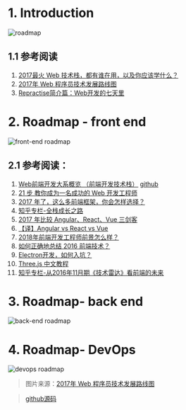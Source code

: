 # 1. Introduction
![roadmap](https://i.imgur.com/MWkeM18.png)

## 1.1 参考阅读
1. [2017最火 Web 技术栈，都有谁在用，以及你应该学什么？](https://zhuanlan.zhihu.com/p/26890113)
2. [2017年 Web 程序员技术发展路线图](https://zhuanlan.zhihu.com/p/25897612)
3. [Repractise简介篇：Web开发的七天里](https://mp.weixin.qq.com/s?__biz=MjM5Mjg4NDMwMA==&mid=403171959&idx=1&sn=08f0717e2306efd7d80c8bb603e644d0#rd)


# 2. Roadmap - front end
![front-end roadmap](https://i.imgur.com/qx54HvK.png)

## 2.1 参考阅读：
1. [Web前端开发大系概览 （前端开发技术栈）](https://www.cnblogs.com/unruledboy/p/WebFrontEndStack.html)  [github](https://github.com/unruledboy/WebFrontEndStack)
2. [21 步 教你成为一名成功的 Web 开发工程师](https://zhuanlan.zhihu.com/p/26680906)
3. [2017 年了，这么多前端框架，你会怎样选择？](https://zhuanlan.zhihu.com/p/28289441)
4. [知乎专栏-全栈成长之路](https://zhuanlan.zhihu.com/dingxuewen)
5. [2017 年比较 Angular、React、Vue 三剑客](https://zhuanlan.zhihu.com/p/31224434)
6. [【译】Angular vs React vs Vue](https://zhuanlan.zhihu.com/p/28349401)
7. [2018年前端开发工程师前景怎么样？](https://zhuanlan.zhihu.com/p/31630053)
8. [如何正确地总结 2016 前端技术？](https://www.zhihu.com/question/53705450)
9. [Electron开发，如何入坑？ ](https://mp.weixin.qq.com/s?__biz=MzIwNjQwMzUwMQ==&mid=2247485626&idx=1&sn=bf60e71918222186e25257d838ce7868&chksm=97236a78a054e36e987259dc4143c4cdeb5804bc9d6b6b82a93b95421c4cc88b15e63e0c08a3&mpshare=1&scene=23&srcid=1207g8O9D0ISpw0UJAiR2OaH#rd)
10. [Three.js 中文教程](http://techbrood.com/threejs/docs/#)
11. [知乎专栏-从2016年11月期《技术雷达》看前端的未来](https://zhuanlan.zhihu.com/p/23492610)


# 3. Roadmap- back end
![back-end roadmap](https://i.imgur.com/jz4xrlQ.png)


# 4. Roadmap- DevOps
![devops roadmap](https://i.imgur.com/z23zTH3.png)

>图片来源：[2017年 Web 程序员技术发展路线图](https://zhuanlan.zhihu.com/p/25897612)

>[github源码](https://github.com/kamranahmedse/developer-roadmap)
